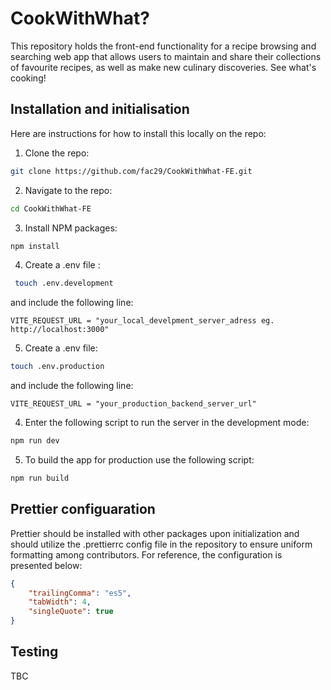 # CookWithWhat?

This repository holds the front-end functionality for a recipe browsing and searching web app that allows users to maintain and share their collections of favourite recipes, as well as make new culinary discoveries. See what's cooking!

## Installation and initialisation

Here are instructions for how to install this locally on the repo:

1. Clone the repo:

``` bash
git clone https://github.com/fac29/CookWithWhat-FE.git
```

2. Navigate to the repo:

``` bash
cd CookWithWhat-FE
```

3. Install NPM packages:

``` bash
npm install
```

4. Create a .env file :

``` bash
 touch .env.development 
``` 
and include the following line:

``` env
VITE_REQUEST_URL = "your_local_develpment_server_adress eg. http://localhost:3000"
```

5. Create a .env file:

``` bash 
touch .env.production
 ```
 
 and include the following line:

``` env
VITE_REQUEST_URL = "your_production_backend_server_url"
```

4. Enter the following script to run the server in the development mode:

``` bash
npm run dev
```

5. To build the app for production use the following script:

``` bash 
npm run build
```

## Prettier configuaration

Prettier should be installed with other packages upon initialization and should utilize the .prettierrc config file in the repository to ensure uniform formatting among contributors. For reference, the configuration is presented below:

```json
{
    "trailingComma": "es5",
    "tabWidth": 4,
    "singleQuote": true
}
```

## Testing

TBC